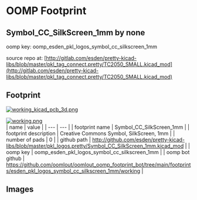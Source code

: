 # OOMP Footprint  
## Symbol_CC_SilkScreen_1mm  by none  
  
oomp key: oomp_esden_pkl_logos_symbol_cc_silkscreen_1mm  
  
source repo at: [http://gitlab.com/esden/pretty-kicad-libs/blob/master/pkl_tag_connect.pretty/TC2050_SMALL.kicad_mod](http://gitlab.com/esden/pretty-kicad-libs/blob/master/pkl_tag_connect.pretty/TC2050_SMALL.kicad_mod)  
## Footprint  
  
[![working_kicad_pcb_3d.png](working_kicad_pcb_3d_600.png)](working_kicad_pcb_3d.png)  
  
[![working.png](working_600.png)](working.png)  
| name | value | 
| --- | --- | 
| footprint name | Symbol_CC_SilkScreen_1mm | 
| footprint description | Creative Commons Symbol, SilkScreen, 1mm | 
| number of pads | 0 | 
| github path | http://github.com/esden/pretty-kicad-libs/blob/master/pkl_logos.pretty/Symbol_CC_SilkScreen_1mm.kicad_mod | 
| oomp key | oomp_esden_pkl_logos_symbol_cc_silkscreen_1mm | 
| oomp bot github | https://github.com/oomlout/oomlout_oomp_footprint_bot/tree/main/footprints/esden_pkl_logos_symbol_cc_silkscreen_1mm/working | 
## Images  
